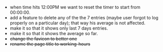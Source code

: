 - when time hits 12:00PM we want to reset the timer to start from 00:00:00.
- add a feature to delete any of the the 7 entries (maybe user forgot to
  log properly on a particular day); that way his average is not affected.
- make it so that it shows only last 7 days entries.
- make it so that it shows the average so far.
- ~~change the favicon to better one~~
- ~~rename the page title to working-hours~~
